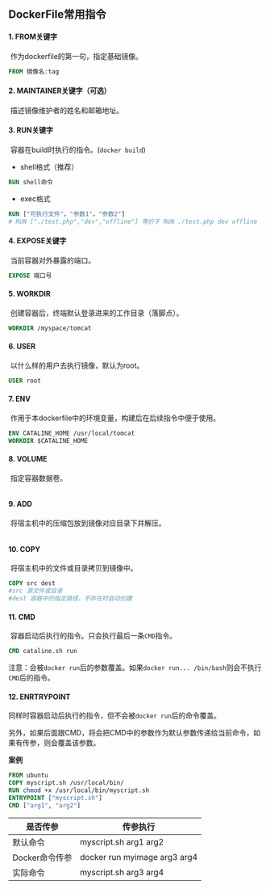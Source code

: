 ## DockerFile常用指令

#### 1. FROM关键字

​	作为dockerfile的第一句，指定基础镜像。

```dockerfile
FROM 镜像名:tag
```

#### 2. MAINTAINER关键字（可选）

​	描述镜像维护者的姓名和邮箱地址。

#### 3. RUN关键字

​	容器在build时执行的指令。(`docker build`)

* shell格式（推荐）

```dockerfile
RUN shell命令
```

* exec格式

```dockerfile
RUN ["可执行文件"，"参数1"，"参数2"]
# RUN ["./test.php","dev","offline"] 等价于 RUN ./test.php dev offline
```

#### 4. EXPOSE关键字

​	当前容器对外暴露的端口。

```dockerfile
EXPOSE 端口号
```

#### 5. WORKDIR

​	创建容器后，终端默认登录进来的工作目录（落脚点）。

```dockerfile
WORKDIR /myspace/tomcat
```

#### 6. USER

​	以什么样的用户去执行镜像，默认为root。

```dockerfile
USER root
```

#### 7. ENV

​	作用于本dockerfile中的环境变量，构建后在后续指令中便于使用。

```dockerfile
ENV CATALINE_HOME /usr/local/tomcat
WORKDIR $CATALINE_HOME
```

#### 8. VOLUME

​	指定容器数据卷。

```dockerfile
```

#### 9. ADD

​	将宿主机中的压缩包放到镜像对应目录下并解压。

```dockerfile

```

#### 10. COPY

​	将宿主机中的文件或目录拷贝到镜像中。

```dockerfile
COPY src dest
#src 源文件或目录
#dest 容器中的指定路径，不存在时自动创建
```

#### 11. CMD

​	容器启动后执行的指令。只会执行最后一条`CMD`指令。

```dockerfile
CMD cataline.sh run
```

​	注意：会被`docker run`后的参数覆盖。如果`docker run... /bin/bash`则会不执行`CMD`后的指令。

#### 12. ENRTRYPOINT

​	同样时容器启动后执行的指令，但不会被`docker run`后的命令覆盖。

​	另外，如果后面跟CMD，将会把CMD中的参数作为默认参数传递给当前命令，如果有传参，则会覆盖该参数。

**案例**

```dockerfile
FROM ubuntu
COPY myscript.sh /usr/local/bin/
RUN chmod +x /usr/local/bin/myscript.sh
ENTRYPOINT ["myscript.sh"]
CMD ["arg1", "arg2"]
```

| 是否传参       | 传参执行                     |
| -------------- | ---------------------------- |
| 默认命令       | myscript.sh arg1 arg2        |
| Docker命令传参 | docker run myimage arg3 arg4 |
| 实际命令       | myscript.sh arg3 arg4        |

